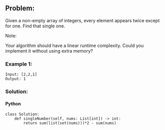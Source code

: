 ## Problem:

Given a non-empty array of integers, every element appears twice except for one. Find that single one.

Note:

Your algorithm should have a linear runtime complexity. Could you implement it without using extra memory?

### Example 1:

```
Input: [2,2,1]
Output: 1
```

### Solution:

#### Python

```
class Solution:
    def singleNumber(self, nums: List[int]) -> int:
        return sum(list(set(nums)))*2 - sum(nums)
```

